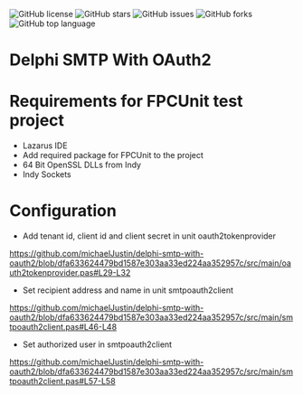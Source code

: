 ![GitHub license](https://img.shields.io/github/license/michaelJustin/delphi-smtp-with-oauth2)
![GitHub stars](https://img.shields.io/github/stars/michaelJustin/delphi-smtp-with-oauth2?style=social)
![GitHub issues](https://img.shields.io/github/issues/michaelJustin/delphi-smtp-with-oauth2)
![GitHub forks](https://img.shields.io/github/forks/michaelJustin/delphi-smtp-with-oauth2?style=social)
![GitHub top language](https://img.shields.io/github/languages/top/michaelJustin/delphi-smtp-with-oauth2)

# Delphi SMTP With OAuth2

# Requirements for FPCUnit test project
* Lazarus IDE
* Add required package for FPCUnit to the project
* 64 Bit OpenSSL DLLs from Indy
* Indy Sockets

# Configuration

* Add tenant id, client id and client secret in unit oauth2tokenprovider 

https://github.com/michaelJustin/delphi-smtp-with-oauth2/blob/dfa633624479bd1587e303aa33ed224aa352957c/src/main/oauth2tokenprovider.pas#L29-L32

* Set recipient address and name in unit smtpoauth2client

https://github.com/michaelJustin/delphi-smtp-with-oauth2/blob/dfa633624479bd1587e303aa33ed224aa352957c/src/main/smtpoauth2client.pas#L46-L48

* Set authorized user in smtpoauth2client
 
https://github.com/michaelJustin/delphi-smtp-with-oauth2/blob/dfa633624479bd1587e303aa33ed224aa352957c/src/main/smtpoauth2client.pas#L57-L58

